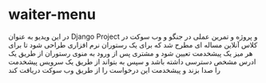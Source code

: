 # waiter-menu
در این ویدیو به عنوان Django Project و پروژه و تمرین عملی در جنگو و وب سوکت در کلاس آنلاین مساله ای مطرح شد که برای یک رستوران نرم افزاری طراحی شود تا برای هر میز یک پیشخدمت تعیین شود و مشتری پس از ورود به منوی رستوران از طریق یک ادرس مشخص دسترسی داشته باشد و سپس به بتواند از طریق یک سرویس پیشخدمت را صدا بزند  و پیشخدمت این درخواست را از طریق وب سوکت دریافت کند
